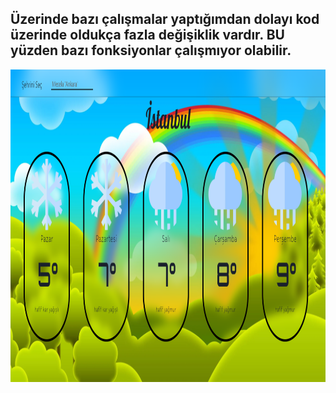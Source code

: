 ## Üzerinde bazı çalışmalar yaptığımdan dolayı kod üzerinde oldukça fazla değişiklik vardır. BU yüzden bazı fonksiyonlar çalışmıyor olabilir.


<img src="/WR.png" style="width: 1080px; height: 500px"> 